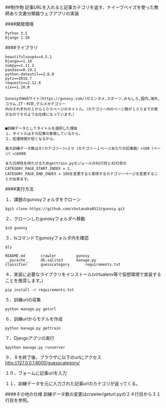 ##制作物
記事URLを入れると記事カテゴリを返す、ナイーブベイズを使った教師あり文書分類器ウェブアプリの実装

####開発環境
```
Python 3.5
Django 1.10
```

####ライブラリ
```
beautifulsoup4==4.5.1
Django==1.10
numpy==1.11.2
pandas==0.19.1
python-dateutil==2.6.0
pytz==2016.7
requests==2.12.0
six==1.10.0
```


####
```
GunosyのWebサイト(https://gunosy.com/)のエンタメ,スポーツ,おもしろ,国内,海外,コラム,IT・科学,グルメカテゴリー
内のそれぞれの１から１００ページのタイトル。（カテゴリー内のページ数が１００までの表示なのでそのような仕様になっています。）


■訓練データとしてタイトルを選択した理由
１、タイトルはその記事の象徴しているから。
２、処理時間が短くなるから。

最大訓練データ数は８(カテゴリー)×２０（カテゴリー１ページあたりの記事数）×100（ページ）=16000

また汎用性を持たせるためgettrain.pyモジュールの41行目と42行目のCATEGORY_PAGE_START_INDEX = 1、
CATEGORY_PAGE_END_INDEX = 100を変更すると取得するカテゴリーページを変更することが出来ます。

```

####実行方法

１、課題のgunosyフォルダをクローン  
```
$git clone https://github.com/shotanaka0513/gunosy.git  
```
２、クローンしたgunosyフォルダへ移動  
```
$cd gunosy    
```
３、lsコマンドでgunosyフォルダ内を確認  
```
$ls 
  
README.md		crawler			gunosy
__pycache__		db.sqlite3		manage.py
classifier		guesscategory		requirements.txt
```

４、実装に必要なライブラリをインストール(virtualenv等で仮想環境で実装することを推奨します。)
```
pip install -r requirements.txt
```

５、訓練urlの収集
```
python manage.py geturl
```

６、訓練urlからモデルを作成
```
python manage.py gettrain
```

７、Djangoアプリの実行
```
$python manage.py runserver
```

９、８を終了後、ブラウザに以下のurlにアクセス  
http://127.0.0.1:8000/guesscategory/

１０、フォームに記事urlを入力  

１１、訓練データを元に入力された記事urlのカテゴリが返ってくる。


####その他の仕様
訓練データ数の変更はcrawler/geturl.pyの２４行目から３１行目を参照。
